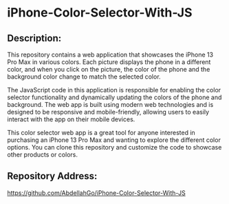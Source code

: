 # iPhone-Color-Selector-With-JS

## Description:
This repository contains a web application that showcases the iPhone 13 Pro Max in various colors. Each picture displays the phone in a different color, and when you click on the picture, the color of the phone and the background color change to match the selected color.

The JavaScript code in this application is responsible for enabling the color selector functionality and dynamically updating the colors of the phone and background. The web app is built using modern web technologies and is designed to be responsive and mobile-friendly, allowing users to easily interact with the app on their mobile devices.

This color selector web app is a great tool for anyone interested in purchasing an iPhone 13 Pro Max and wanting to explore the different color options. You can clone this repository and customize the code to showcase other products or colors.

## Repository Address:
https://github.com/AbdellahGo/iPhone-Color-Selector-With-JS
